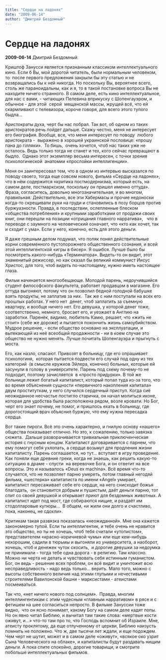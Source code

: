 ```yaml
---
title: "Сердце на ладонях"
date: "2009-06-14"
author: "Дмитрий Бездомный"
---
```


# Сердце на ладонях

**2009-06-14** Дмитрий Бездомный

Криштоф Занусси является признанным классиком интеллектуального кино. Если б Вы, мой дорогой читатель, были нормальным человеком, то  после первого предложения закрыли бы эту статью и не возвращались бы к ней никогда. Но поскольку Вы, вероятнее всего, столь же параноидальны, как и я, то в такой постановке вопроса Вы не находите ничего странного. В самом деле, есть кино интеллектуальное, для нас с вами, - читающих Пелевина вприкуску с Шопенгауэром, и обычное - для этой  серой  мещанской массы, жрущей всё, что ей скармливают с телевизора, короче говоря, для всего этого тупого быдла...

Аристократы духа, черт бы нас побрал. Так вот, об одном из таких аристократов речь пойдет дальше. Скажу честно, меня не интересует  его биография. Вообще, все, что меня интересует по поводу  любого аристократа -  выражено в хорошей украинской пословице: «прошу пана до гілляки».  То бишь,  очень хочется, чтоб нас таких уже не осталось. Ведь только тогда не станет и тех, кого сейчас превращают в быдло.  Однако этот экземпляр весьма интересен, с точки зрения психологической  анатомии «прослойки интеллигенции».

Меня он заинтересовал тем, что в одном из интервью высказался по поводу своего, тогда еще совсем нового, фильма «Сердце на ладонях»,  что в нём содержится «критика постмодернизма, который есть, на самом деле, постмарксизм, поскольку он пришел именно оттуда». Фраза, согласитесь, довольно многозначительная, и во многом, правильная. Действительно, все эти Хабермасы и прочие недоноски когда-то скрещивали руки на груди и становились в позу борцов против буржуазности. Правда, в последствии, ослепленные блеском «общества потребления» и крупными заработками от продажи своих книг, они перешли на позиции «отрицания главного нарратива»,   что в переводе с заумного на человеческий означает, что «кто как хочет, так и сходит с ума». Если у него, конечно, есть для этого деньги.

Я даже грешным делом подумал, что поляк понял действительные корни современного пустопорожнего общественного сознания, и всей этой интеллигентской «игры в бисер». Я ошибся. Лучше было бы посмотреть какого-нибудь «Терминатора». Видеть-то он видит, этот знаменитый режиссер, но как сказал бы великий коммунист Иисус Христос, для того, чтоб видеть по-настоящему, нужно иметь настоящее глаза.

Фильм начинается многообещающе. Молодой парень, недоучившийся студент философского факультета, работает продавцом в магазине. Его оттуда выгоняют, потому что он позволил бедной голодной бабушке взять продукты, не заплатив за них.  Так же с ним поступали на всех его прошлых работах. У него нет  денег, чтоб заплатить за съемную квартиру, и вообще ничего нет. Его девушка, у которой денег тоже, соответственно, немного, бросает его, и уезжает в Англию на заработки. Паренёк, видимо, любитель Камю, решает, что «жить не стоит» (себе же дороже) и пытается покончить жизнь самоубийством.  Мудрое решение, - если общество основано на эксплуатации, и вытекающей из неё всеобщей продажности - ни в коем случае это общество не нужно менять. Лучше почитать Шопенгауэра и прыгнуть с моста.

Его, как назло, спасают. Привозят в больницу, где его опрашивает психологиня,  которая пытается подвести его случай под одну из тех категорий  (в смысле кружков Эйлера, конечно) больных, которые ей засунули в голову в университете. Парень под схему почему-то не подходит, поэтому зачисляется  в «просто придурки». В той же больнице лежит богатый капиталист, который попал туда из-за того, что во время объяснения сущности «первичного накопления капитала»  двум проституткам, у него случился сердечный приступ. Когда сиё неожиданное несчастье постигло старичка, он начал молиться иконе, которая для удобства была расположена рядом, возле кровати. Но Бог, черт его знает почему, не помог, и пришлось ехать в больницу, где дорогостоящий врач объяснил буржую, что ему нужна пересадка сердца.

Вот такие пироги. Всё это очень характерно, и гнилую основу «нашего» общества показывает отлично. Но это, к сожалению, только завязка сюжета.  Дальше разворачивается тривиальная приключенческая история с гнусным концом. Капиталист договаривается с парнем, что ему помогут себя ухлопать, а сердце возьмут для продления жизни капиталисту. Парень соглашается, но тут... вступает в игру проведение. Как поняли еще древние греки, когда не знаешь, как решить какую-то ситуацию в драме - спусти  на веревочке Бога, и он ответит на все вопросы. Это и называлось «Deus ex machina». Всё время что-то случается, что не позволяет парню умереть, потом главный негодяй фильма, «шестерка» капиталиста по имени «Angel» умирает, капиталист пересаживает себе его сердце, на него снисходит божья благодать,  он становится добрым и пушистым, даёт деньги парню, тот спит со своей девушкой и открывает приют для бездомных животных. А капиталист идет под мост, где собираются нищие, и раздаёт им стодолларовые купюры...  В общем, «и жили они долго и счастливо, пока, наконец, не сдохли».

Критикам такая развязка показалась «неожиданной». Мне она кажется закономерно тупой. Если ты интеллигентик, и тебе очень не нравится это общество, но ты не хочешь, чтоб тебя считали «утопистом», представителем «красно-коричневой чумы» или еще кем-нибудь нехорошим, садили в тюрьмы и выгоняли из университета, а наоборот, хочешь, чтоб и денежек чуток скосить,  и дорогие девушки за недоумка не принимали - тогда тебе одна дорога - в религию. Там классно. Можно ни черта не делать и чувствовать себя истинным гуманистом. Бог, он ведь - решение всех проблем, он всё видит и уничтожит всю несправедливость - надо ведь только... верить. Мало того, можно с высоты собственного величия над этими глупыми и нечестивыми строителями Вавилонской башни - марксистами - атеистами посмеиваться.

Так что, «нет ничего нового под солнцем».  Правда, многим интеллингентикам с этим чудесным «главным нарративом» в рясе и с фетишем на шее согласиться непросто. В фильме Зануссии тоже видно,  что он ясно понимает, какому Богу на самом деле кадят попы. Но он явно читал Библию, и вычитал там такие слова: «мертвые кости оживут, и...» что-то там про то, что Господь вспомнит об Израиле. Мне, атеисту проклятому, да еще отлученному от церкви, Библию наизусть помнить не положено. Что ж, две тысячи лет ждали, и еще подождем. Чем черт не шутит, может и в самом деле «оживут», «всякое око узрит Сына Человеческого на облаке», и капиталисты будут раздавать нищим деньги. А пока спите спокойно, дорогие товарищи, и смотрите побольше интеллектуальных фильмов.